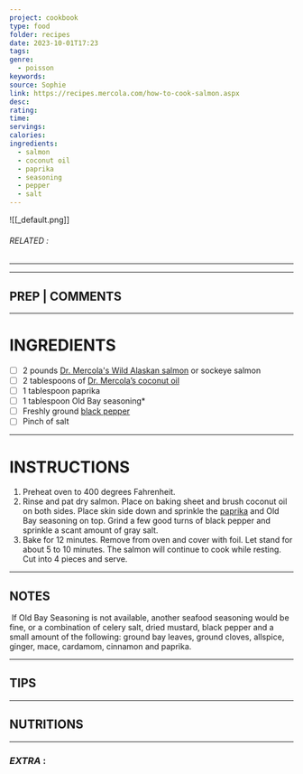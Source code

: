```yaml
---
project: cookbook
type: food
folder: recipes
date: 2023-10-01T17:23
tags: 
genre:
  - poisson
keywords: 
source: Sophie
link: https://recipes.mercola.com/how-to-cook-salmon.aspx
desc: 
rating: 
time: 
servings: 
calories: 
ingredients:
  - salmon
  - coconut oil
  - paprika
  - seasoning
  - pepper
  - salt
---
```


![[_default.png]]
###### *RELATED* : 
---


---
## PREP | COMMENTS



---
# INGREDIENTS

- [ ] 2 pounds [Dr. Mercola's Wild Alaskan salmon](http://products.mercolamarket.com/produce/salmon/?adobe_mc=MCMID%3D74059164991534334861908926781216701162%7CMCORGID%3D2082401053DB12AC0A490D4C%2540AdobeOrg%7CTS%3D1696202493) or sockeye salmon
- [ ] 2 tablespoons of [Dr. Mercola’s coconut oil](http://products.mercolamarket.com/coconut-oil/?adobe_mc=MCMID%3D74059164991534334861908926781216701162%7CMCORGID%3D2082401053DB12AC0A490D4C%2540AdobeOrg%7CTS%3D1696202493)
- [ ] 1 tablespoon paprika
- [ ] 1 tablespoon Old Bay seasoning*
- [ ] Freshly ground [black pepper](https://foodfacts.mercola.com/black-pepper.html)
- [ ] Pinch of salt

---
# INSTRUCTIONS

1. Preheat oven to 400 degrees Fahrenheit.
2. Rinse and pat dry salmon. Place on baking sheet and brush coconut oil on both sides. Place skin side down and sprinkle the [paprika](https://articles.mercola.com/herbs-spices/paprika.aspx) and Old Bay seasoning on top. Grind a few good turns of black pepper and sprinkle a scant amount of gray salt.
3. Bake for 12 minutes. Remove from oven and cover with foil. Let stand for about 5 to 10 minutes. The salmon will continue to cook while resting. Cut into 4 pieces and serve.

---
## NOTES

 If Old Bay Seasoning is not available, another seafood seasoning would be fine, or a combination of celery salt, dried mustard, black pepper and a small amount of the following: ground bay leaves, ground cloves, allspice, ginger, mace, cardamom, cinnamon and paprika.

---
## TIPS



---
## NUTRITIONS



---
### *EXTRA* :



